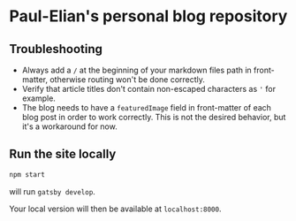 # Paul-Elian's personal blog repository

## Troubleshooting

- Always add a `/` at the beginning of your markdown files path in front-matter, otherwise routing won't be done
  correctly.
- Verify that article titles don't contain non-escaped characters as `'` for example.
- The blog needs to have a `featuredImage` field in front-matter of each blog post in order to work correctly. This is
  not the desired behavior, but it's a workaround for now.

## Run the site locally

~~~bash
npm start
~~~

will run `gatsby develop`.

Your local version will then be available at `localhost:8000`.